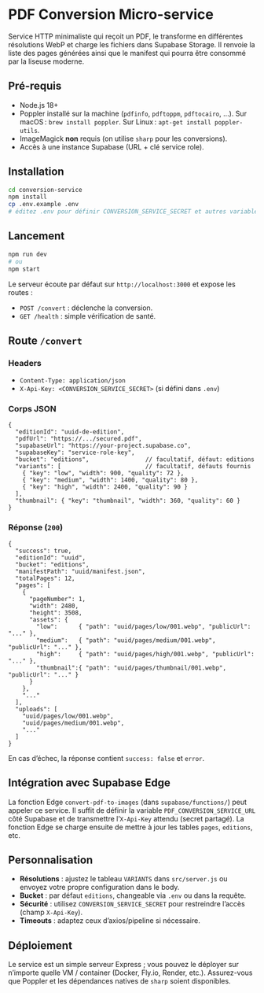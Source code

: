 # PDF Conversion Micro-service

Service HTTP minimaliste qui reçoit un PDF, le transforme en différentes résolutions WebP et charge les fichiers dans Supabase Storage. Il renvoie la liste des pages générées ainsi que le manifest qui pourra être consommé par la liseuse moderne.

## Pré-requis

- Node.js 18+
- Poppler installé sur la machine (`pdfinfo`, `pdftoppm`, `pdftocairo`, …). Sur macOS : `brew install poppler`. Sur Linux : `apt-get install poppler-utils`.
- ImageMagick **non** requis (on utilise `sharp` pour les conversions).
- Accès à une instance Supabase (URL + clé service role).

## Installation

```bash
cd conversion-service
npm install
cp .env.example .env
# éditez .env pour définir CONVERSION_SERVICE_SECRET et autres variables
```

## Lancement

```bash
npm run dev
# ou
npm start
```

Le serveur écoute par défaut sur `http://localhost:3000` et expose les routes :

- `POST /convert` : déclenche la conversion.
- `GET /health` : simple vérification de santé.

## Route `/convert`

### Headers

- `Content-Type: application/json`
- `X-Api-Key: <CONVERSION_SERVICE_SECRET>` (si défini dans `.env`)

### Corps JSON

```jsonc
{
  "editionId": "uuid-de-edition",
  "pdfUrl": "https://.../secured.pdf",
  "supabaseUrl": "https://your-project.supabase.co",
  "supabaseKey": "service-role-key",
  "bucket": "editions",                // facultatif, défaut: editions
  "variants": [                        // facultatif, défauts fournis
    { "key": "low", "width": 900, "quality": 72 },
    { "key": "medium", "width": 1400, "quality": 80 },
    { "key": "high", "width": 2400, "quality": 90 }
  ],
  "thumbnail": { "key": "thumbnail", "width": 360, "quality": 60 }
}
```

### Réponse (`200`)

```jsonc
{
  "success": true,
  "editionId": "uuid",
  "bucket": "editions",
  "manifestPath": "uuid/manifest.json",
  "totalPages": 12,
  "pages": [
    {
      "pageNumber": 1,
      "width": 2480,
      "height": 3508,
      "assets": {
        "low":      { "path": "uuid/pages/low/001.webp", "publicUrl": "..." },
        "medium":   { "path": "uuid/pages/medium/001.webp", "publicUrl": "..." },
        "high":     { "path": "uuid/pages/high/001.webp", "publicUrl": "..." },
        "thumbnail":{ "path": "uuid/pages/thumbnail/001.webp", "publicUrl": "..." }
      }
    },
    "..."
  ],
  "uploads": [
    "uuid/pages/low/001.webp",
    "uuid/pages/medium/001.webp",
    "..."
  ]
}
```

En cas d’échec, la réponse contient `success: false` et `error`.

## Intégration avec Supabase Edge

La fonction Edge `convert-pdf-to-images` (dans `supabase/functions/`) peut appeler ce service. Il suffit de définir la variable `PDF_CONVERSION_SERVICE_URL` côté Supabase et de transmettre l’`X-Api-Key` attendu (secret partagé). La fonction Edge se charge ensuite de mettre à jour les tables `pages`, `editions`, etc.

## Personnalisation

- **Résolutions** : ajustez le tableau `VARIANTS` dans `src/server.js` ou envoyez votre propre configuration dans le body.
- **Bucket** : par défaut `editions`, changeable via `.env` ou dans la requête.
- **Sécurité** : utilisez `CONVERSION_SERVICE_SECRET` pour restreindre l’accès (champ `X-Api-Key`).
- **Timeouts** : adaptez ceux d’axios/pipeline si nécessaire.

## Déploiement

Le service est un simple serveur Express ; vous pouvez le déployer sur n’importe quelle VM / container (Docker, Fly.io, Render, etc.). Assurez-vous que Poppler et les dépendances natives de `sharp` soient disponibles.

